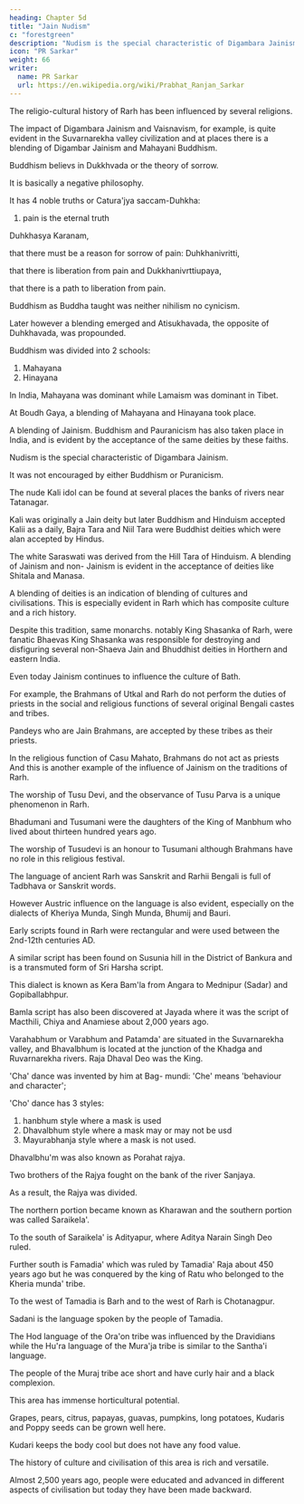 ```yaml
---
heading: Chapter 5d
title: "Jain Nudism"
c: "forestgreen"
description: "Nudism is the special characteristic of Digambara Jainism."
icon: "PR Sarkar"
weight: 66
writer:
  name: PR Sarkar
  url: https://en.wikipedia.org/wiki/Prabhat_Ranjan_Sarkar
---
```




The religio-cultural history of Rarh has been influenced by several religions.

The impact of Digambara Jainism and Vaisnavism, for example, is quite evident in the Suvarnarekha valley civilization and at places there is a blending of Digambar Jainism and Mahayani Buddhism.

Buddhism believs in Dukkhvada or the theory of sorrow.

It is basically a negative philosophy. 

It has 4 noble truths or Catura'jya saccam-Duhkha:

1. pain is the eternal truth 

Duhkhasya Karanam, 

that there must be a reason for sorrow of pain: Duhkhanivritti, 

that there is liberation from pain and Dukkhanivrttiupaya, 

that there is a path to liberation from pain. 

Buddhism as Buddha taught was neither nihilism no cynicism. 

Later however a blending emerged and Atisukhavada, the opposite of Duhkhavada, was propounded. 

Buddhism was divided into 2 schools:

1. Mahayana
2. Hinayana

In India, Mahayana was dominant while Lamaism was dominant in Tibet. 

At Boudh Gaya, a blending of Mahayana and Hinayana took place. 

A blending of Jainism. Buddhism and Pauranicism has also taken place in India, and is evident by the acceptance of the same deities by these faiths.

Nudism is the special characteristic of Digambara Jainism.

It was not encouraged by either Buddhism or Puranicism. 

The nude Kali idol can be found at several places the banks of rivers near Tatanagar. 

Kali was originally a Jain deity but later Buddhism and Hinduism accepted Kalii as a daily, Bajra Tara and Niil Tara were Buddhist deities which were alan accepted by Hindus. 

The white Saraswati was derived from the Hill Tara of Hinduism. A blending of Jainism and non- Jainism is evident in the acceptance of deities like Shitala and Manasa.

A blending of deities is an indication of blending of cultures and civilisations. This is especially evident in Rarh which has composite culture and a rich history.

Despite this tradition, same monarchs. notably King Shasanka of Rarh, were fanatic Bhaevas King Shasanka was responsible for destroying and disfiguring several non-Shaeva Jain and Bhuddhist deities in Horthern and eastern India.

Even today Jainism continues to influence the culture of Bath.

For example, the Brahmans of Utkal and Rarh do not perform the duties of priests in the social and religious functions of several original Bengali castes and tribes. 

Pandeys who are Jain Brahmans, are accepted by these tribes as their priests. 

In the religious function of Casu Mahato, Brahmans do not act as priests And this is another example of the influence of Jainism on the traditions of Rarh.

The worship of Tusu Devi, and the observance of Tusu Parva is a unique phenomenon in Rarh. 

Bhadumani and Tusumani were the daughters of the King of Manbhum who lived about thirteen hundred years ago. 

The worship of Tusudevi is an honour to Tusumani although Brahmans have no role in this  religious festival.

The language of ancient Rarh was Sanskrit and Rarhii Bengali is full of Tadbhava or Sanskrit words. 

However Austric influence on the language is also evident, especially on the dialects of Kheriya Munda, Singh Munda, Bhumij and Bauri. 

Early scripts found in Rarh were rectangular and were used between the 2nd-12th centuries AD.

A similar script has been found on Susunia hill in the District of Bankura and is a transmuted form of Sri Harsha script. 

This dialect is known as Kera Bam'la from Angara to Mednipur (Sadar) and Gopiballabhpur.


<!-- 122 -->

Bamla script has also been discovered at Jayada where it was the script of Macthili, Chiya and Anamiese about 2,000 years ago.

Varahabhum or Varabhum and Patamda' are situated in the Suvarnarekha valley, and Bhavalbhum is located at the junction of the Khadga and Ruvarnarekha rivers. Raja Dhaval Deo was the King. 

'Cha' dance was invented by him at Bag- mundi: 'Che' means 'behaviour and character'; 

'Cho' dance has 3 styles:

1. hanbhum style where a mask is used
2. Dhavalbhum style where a mask may or may not be usd
3. Mayurabhanja style where a mask is not used.

Dhavalbhu'm was also known as Porahat rajya. 

Two brothers of the Rajya fought on the bank of the river Sanjaya.

As a result, the Rajya was divided.

The northern portion became known as Kharawan and the southern portion was called Saraikela'. 

To the south of Saraikela' is Adityapur, where Aditya Narain Singh Deo ruled. 

Further south is Famadia' which was ruled by Tamadia' Raja about 450 years ago but he was conquered by the king of Ratu who belonged to the Kheria munda' tribe.

To the west of Tamadia is Barh and to the west of Rarh is Chotanagpur. 

Sadani is the language spoken by the people of Tamadia. 

The Hod language of the Ora'on tribe was influenced by the Dravidians while the Hu'ra language of the Mura'ja tribe is similar to the Santha'i language. 

The people of the Muraj tribe ace short and have curly hair and a black complexion.

This area has immense horticultural potential.

Grapes, pears, citrus, papayas, guavas, pumpkins, long potatoes, Kudaris and Poppy seeds can be grown well here. 

Kudari keeps the body cool but does not have any food value.

The history of culture and civilisation of this area is rich and versatile. 

Almost 2,500 years ago, people were educated and advanced in different aspects of civilisation but today they have been made backward.
